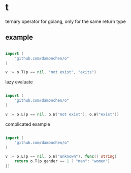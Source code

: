 # t
ternary operator for golang, only for the same return type


## example

```go

import (
	"github.com/damonchen/o"
)

v := o.T(p == nil, "not exist", "exits")

```

lazy evaluate

```go

import (
	"github.com/damonchen/o"
)

v := o.L(p == nil, o.W("not exist"), o.W("exist"))

```

complicated example

```go

import (
	"github.com/damonchen/o"
)

v := o.L(p == nil, o.W("unknown"), func() string{
	return o.T(p.gender == 1 ? "man": "women")
})


```
